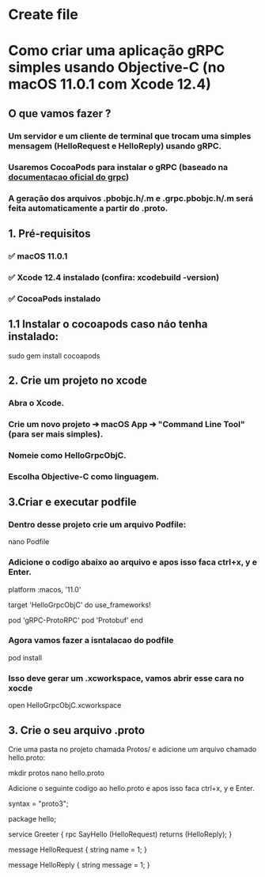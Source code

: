 # Create file

# Como criar uma aplicação gRPC simples usando Objective-C (no macOS 11.0.1 com Xcode 12.4)

## O que vamos fazer ?
### Um servidor e um cliente de terminal que trocam uma simples mensagem (HelloRequest e HelloReply) usando gRPC.

### Usaremos CocoaPods para instalar o gRPC (baseado na [documentacao oficial do grpc](https://grpc.io/docs/languages/objective-c/quickstart/))

### A geração dos arquivos .pbobjc.h/.m e .grpc.pbobjc.h/.m será feita automaticamente a partir do .proto.

## 1. Pré-requisitos

### ✅ macOS 11.0.1
### ✅ Xcode 12.4 instalado (confira: xcodebuild -version)
### ✅ CocoaPods instalado

## 1.1 Instalar o cocoapods caso náo tenha instalado:

sudo gem install cocoapods

## 2. Crie um projeto no xcode

### Abra o Xcode.

### Crie um novo projeto ➔ macOS App ➔ "Command Line Tool" (para ser mais simples).

### Nomeie como HelloGrpcObjC.

### Escolha Objective-C como linguagem.


## 3.Criar e executar podfile

### Dentro desse projeto crie um arquivo Podfile:

nano Podfile

### Adicione o codigo abaixo ao arquivo e apos isso faca ctrl+x, y e Enter.

platform :macos, '11.0'

target 'HelloGrpcObjC' do
  use_frameworks!
  
  pod 'gRPC-ProtoRPC'
  pod 'Protobuf'
end

### Agora vamos fazer a isntalacao do podfile

pod install

### Isso deve gerar um .xcworkspace, vamos abrir esse cara no xocde

open HelloGrpcObjC.xcworkspace

## 3. Crie o seu arquivo .proto

Crie uma pasta no projeto chamada Protos/ e adicione um arquivo chamado hello.proto:

mkdir protos
nano hello.proto

Adicione o seguinte codigo ao hello.proto e apos isso faca ctrl+x, y e Enter.

syntax = "proto3";

package hello;

service Greeter {
  rpc SayHello (HelloRequest) returns (HelloReply);
}

message HelloRequest {
  string name = 1;
}

message HelloReply {
  string message = 1;
}

